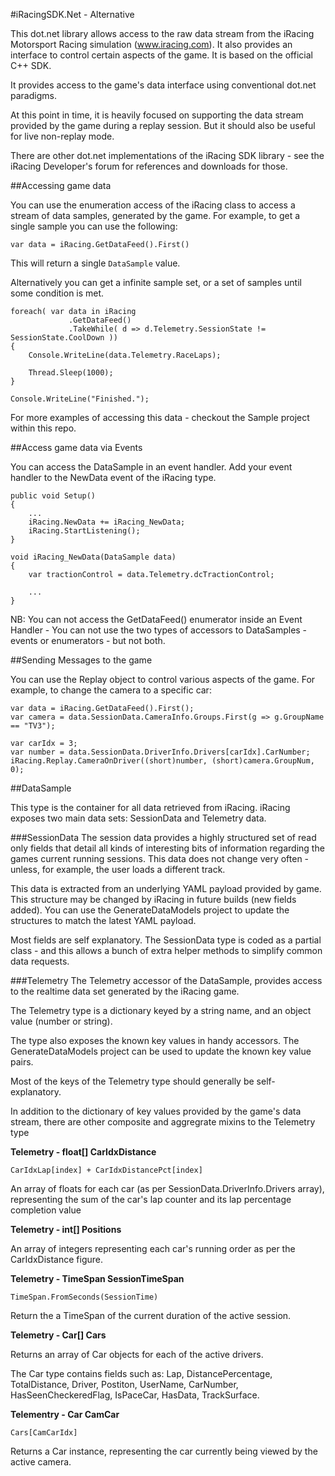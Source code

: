 #iRacingSDK.Net - Alternative

This dot.net library allows access to the raw data stream from the iRacing Motorsport Racing simulation (www.iracing.com).  It also provides an interface to control certain aspects of the game.  It is based on the official C++ SDK.

It provides access to the game's data interface using conventional dot.net paradigms.

At this point in time, it is heavily focused on supporting the data stream provided by the game during a replay session.  But it should also be useful for live non-replay mode.

There are other dot.net implementations of the iRacing SDK library - see the iRacing Developer's forum for references and downloads for those.

##Accessing game data

You can use the enumeration access of the iRacing class to access a stream of data samples, generated by the game.  For example, to get a single sample you can use the following:

`var data = iRacing.GetDataFeed().First()`
 
This will return a single `DataSample` value.  

Alternatively you can get a infinite sample set, or a set of samples until some condition is met.

```
foreach( var data in iRacing
             .GetDataFeed()
             .TakeWhile( d => d.Telemetry.SessionState != SessionState.CoolDown ))
{
    Console.WriteLine(data.Telemetry.RaceLaps);

    Thread.Sleep(1000);
}

Console.WriteLine("Finished.");

```
For more examples of accessing this data - checkout the Sample project within this repo.

##Access game data via Events

You can access the DataSample in an event handler.  Add your event handler to the NewData event of the iRacing type.

```
public void Setup()
{
    ...
    iRacing.NewData += iRacing_NewData;
    iRacing.StartListening();
}

void iRacing_NewData(DataSample data)
{
    var tractionControl = data.Telemetry.dcTractionControl;

    ...
}

```
NB:  You can not access the GetDataFeed() enumerator inside an Event Handler - You can not use the two types of accessors to DataSamples - events or enumerators - but not both.

##Sending Messages to the game

You can use the Replay object to control various aspects of the game.  For example, to change the camera to a specific car:

```
var data = iRacing.GetDataFeed().First();
var camera = data.SessionData.CameraInfo.Groups.First(g => g.GroupName == "TV3");

var carIdx = 3;
var number = data.SessionData.DriverInfo.Drivers[carIdx].CarNumber;
iRacing.Replay.CameraOnDriver((short)number, (short)camera.GroupNum, 0);
```

##DataSample

This type is the container for all data retrieved from iRacing.  iRacing exposes two main data sets: SessionData and Telemetry data. 

###SessionData
The session data provides a highly structured set of read only fields that detail all kinds of interesting bits of information regarding the games current running sessions.  This data does not change very often - unless, for example, the user loads a different track.

This data is extracted from an underlying YAML payload provided by game.  This structure may be changed by iRacing in future builds (new fields added).  You can use the GenerateDataModels project to update the structures to match the latest YAML payload.

Most fields are self explanatory.  The SessionData type is coded as a partial class - and this allows a bunch of extra helper methods to simplify common data requests.

###Telemetry
The Telemetry accessor of the DataSample, provides access to the realtime data set generated by the iRacing game.  

The Telemetry type is a dictionary keyed by a string name, and an object value (number or string).

The type also exposes the known key values in handy accessors.  The GenerateDataModels project can be used to update the known key value pairs.

Most of the keys of the Telemetry type should generally be self-explanatory.

In addition to the dictionary of key values provided by the game's data stream, there are other composite and aggregrate mixins to the Telemetry type

**Telemetry - float[] CarIdxDistance** 

`CarIdxLap[index] + CarIdxDistancePct[index]`

An array of floats for each car (as per SessionData.DriverInfo.Drivers array), representing the sum of the car's lap counter and its lap percentage completion value 

**Telemetry - int[] Positions**

An array of integers representing each car's running order as per the CarIdxDistance figure.

**Telemetry - TimeSpan SessionTimeSpan**

`TimeSpan.FromSeconds(SessionTime)`

Return the a TimeSpan of the current duration of the active session.

**Telemetry - Car[] Cars**

Returns an array of Car objects for each of the active drivers.

The Car type contains fields such as:  Lap, DistancePercentage, TotalDistance, Driver, Postiton, UserName, CarNumber, HasSeenCheckeredFlag, IsPaceCar, HasData, TrackSurface.

**Telementry - Car CamCar**

`Cars[CamCarIdx]`

Returns a Car instance, representing the car currently being viewed by the active camera.

